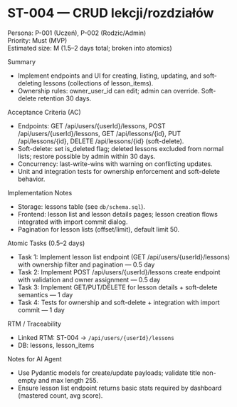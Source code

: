 # ST-004 — CRUD lekcji/rozdziałów

Persona: P-001 (Uczeń), P-002 (Rodzic/Admin)  
Priority: Must (MVP)  
Estimated size: M (1.5–2 days total; broken into atomics)

Summary
- Implement endpoints and UI for creating, listing, updating, and soft-deleting lessons (collections of lesson_items).
- Ownership rules: owner_user_id can edit; admin can override. Soft-delete retention 30 days.

Acceptance Criteria (AC)
- Endpoints: GET /api/users/{userId}/lessons, POST /api/users/{userId}/lessons, GET /api/lessons/{id}, PUT /api/lessons/{id}, DELETE /api/lessons/{id} (soft-delete).
- Soft-delete: set is_deleted flag; deleted lessons excluded from normal lists; restore possible by admin within 30 days.
- Concurrency: last-write-wins with warning on conflicting updates.
- Unit and integration tests for ownership enforcement and soft-delete behavior.

Implementation Notes
- Storage: lessons table (see `db/schema.sql`).
- Frontend: lesson list and lesson details pages; lesson creation flows integrated with import commit dialog.
- Pagination for lesson lists (offset/limit), default limit 50.

Atomic Tasks (0.5–2 days)
- Task 1: Implement lesson list endpoint (GET /api/users/{userId}/lessons) with ownership filter and pagination — 0.5 day
- Task 2: Implement POST /api/users/{userId}/lessons create endpoint with validation and owner assignment — 0.5 day
- Task 3: Implement GET/PUT/DELETE for lesson details + soft-delete semantics — 1 day
- Task 4: Tests for ownership and soft-delete + integration with import commit — 1 day

RTM / Traceability
- Linked RTM: ST-004 -> `/api/users/{userId}/lessons`
- DB: lessons, lesson_items

Notes for AI Agent
- Use Pydantic models for create/update payloads; validate title non-empty and max length 255.
- Ensure lesson list endpoint returns basic stats required by dashboard (mastered count, avg score).